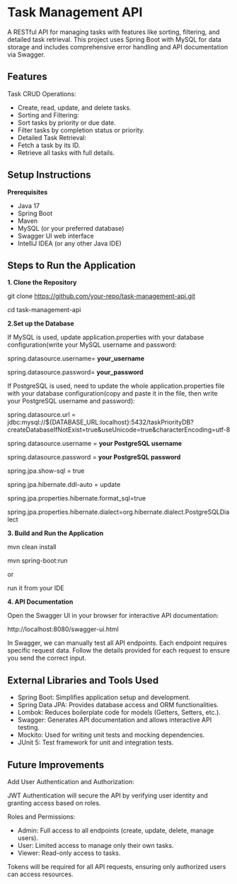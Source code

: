 # **Task Management API**
A RESTful API for managing tasks with features like sorting, filtering, and detailed task retrieval. This project uses Spring Boot with MySQL for data storage and includes comprehensive error handling and API documentation via Swagger.

## **Features**
Task CRUD Operations:
 - Create, read, update, and delete tasks.
 - Sorting and Filtering:
 - Sort tasks by priority or due date.
 - Filter tasks by completion status or priority.
 - Detailed Task Retrieval:
 - Fetch a task by its ID.
 - Retrieve all tasks with full details.

## **Setup Instructions**
**Prerequisites**
- Java 17
- Spring Boot
- Maven
- MySQL (or your preferred database)
- Swagger UI web interface
- IntelliJ IDEA (or any other Java IDE)
  
## **Steps to Run the Application**
**1. Clone the Repository**

git clone https://github.com/your-repo/task-management-api.git

cd task-management-api

**2.Set up the Database**

If MySQL is used, update application.properties with your database configuration(write your MySQL username and password:

spring.datasource.username=  **your_username**

spring.datasource.password=  **your_password**

If PostgreSQL is used, need to update the whole application.properties file with your database configuration(copy and paste it in the file, then write your PostgreSQL username and password):

spring.datasource.url = jdbc:mysql://${DATABASE_URL:localhost}:5432/taskPriorityDB?createDatabaseIfNotExist=true&useUnicode=true&characterEncoding=utf-8

spring.datasource.username = **your PostgreSQL username**

spring.datasource.password = **your PostgreSQL password**

spring.jpa.show-sql = true

spring.jpa.hibernate.ddl-auto = update

spring.jpa.properties.hibernate.format_sql=true

spring.jpa.properties.hibernate.dialect=org.hibernate.dialect.PostgreSQLDialect

**3. Build and Run the Application**

mvn clean install

mvn spring-boot:run

or

run it from your IDE

**4. API Documentation**

Open the Swagger UI in your browser for interactive API documentation:

http://localhost:8080/swagger-ui.html

In Swagger, we can manually test all API endpoints. Each endpoint requires specific request data. Follow the details provided for each request to ensure you send the correct input.

## **External Libraries and Tools Used**
- Spring Boot: Simplifies application setup and development.
- Spring Data JPA: Provides database access and ORM functionalities.
- Lombok: Reduces boilerplate code for models (Getters, Setters, etc.).
- Swagger: Generates API documentation and allows interactive API testing.
- Mockito: Used for writing unit tests and mocking dependencies.
- JUnit 5: Test framework for unit and integration tests.
  
## **Future Improvements**
Add User Authentication and Authorization:

JWT Authentication will secure the API by verifying user identity and granting access based on roles.
  
Roles and Permissions:
- Admin: Full access to all endpoints (create, update, delete, manage users).
- User: Limited access to manage only their own tasks.
- Viewer: Read-only access to tasks.
  
Tokens will be required for all API requests, ensuring only authorized users can access resources.
